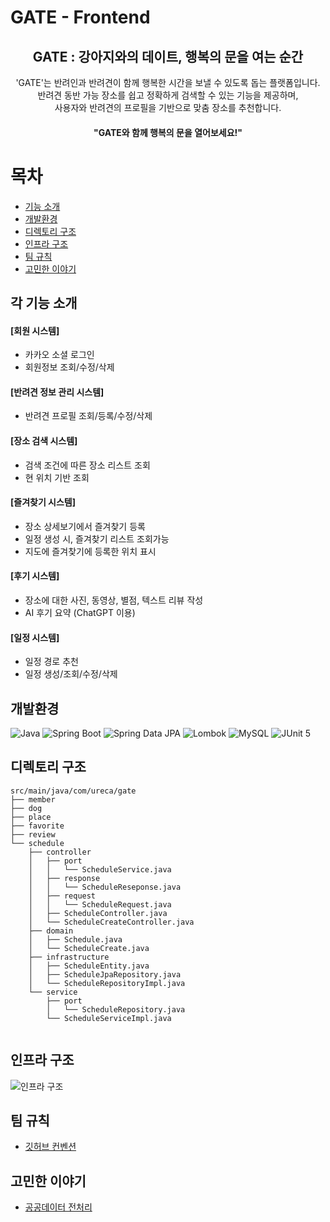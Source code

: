 # GATE - Frontend
<div align="center">
<h2>GATE : 강아지와의 데이트, 행복의 문을 여는 순간</h2>

'GATE'는 반려인과 반려견이 함께 행복한 시간을 보낼 수 있도록 돕는 플랫폼입니다.<br>
반려견 동반 가능 장소를 쉽고 정확하게 검색할 수 있는 기능을 제공하며,<br>
사용자와 반려견의 프로필을 기반으로 맞춤 장소를 추천합니다. 

#### "GATE와 함께 행복의 문을 열어보세요!"
</div>


# 목차
- [기능 소개](#각-기능-소개)
- [개발환경](#개발환경)
- [디렉토리 구조](#디렉토리-구조)
- [인프라 구조](#인프라-구조)
- [팀 규칙](#팀-규칙)
- [고민한 이야기](#고민한-이야기)

## 각 기능 소개 
#### [회원 시스템]
- 카카오 소셜 로그인
- 회원정보 조회/수정/삭제

#### [반려견 정보 관리 시스템]
- 반려견 프로필 조회/등록/수정/삭제

#### [장소 검색 시스템]
- 검색 조건에 따른 장소 리스트 조회
- 현 위치 기반 조회

#### [즐겨찾기 시스템]
- 장소 상세보기에서 즐겨찾기 등록
- 일정 생성 시, 즐겨찾기 리스트 조회가능
- 지도에 즐겨찾기에 등록한 위치 표시

#### [후기 시스템]
- 장소에 대한 사진, 동영상, 별점, 텍스트 리뷰 작성
- AI 후기 요약 (ChatGPT 이용)

#### [일정 시스템]
- 일정 경로 추천
- 일정 생성/조회/수정/삭제

## 개발환경
![Java](https://img.shields.io/badge/Java-007396?style=for-the-badge&logo=OpenJDK&logoColor=white) 
![Spring Boot](https://img.shields.io/badge/Spring%20Boot-6DB33F?style=for-the-badge&logo=Spring&logoColor=white) 
![Spring Data JPA](https://img.shields.io/badge/Spring%20Data%20JPA-6DB33F?style=for-the-badge&logo=Spring&logoColor=white) 
![Lombok](https://img.shields.io/badge/Lombok-green?style=for-the-badge&logo=Awesomelists&logoColor=white) 
![MySQL](https://img.shields.io/badge/MySQL-4479A1?style=for-the-badge&logo=MySQL&logoColor=white) 
![JUnit 5](https://img.shields.io/badge/JUnit%205-25A162?style=for-the-badge&logo=JUnit5&logoColor=white)

## 디렉토리 구조
```
src/main/java/com/ureca/gate
├── member
├── dog
├── place
├── favorite
├── review
└── schedule
    ├── controller
    │   ├── port
    │   │   └── ScheduleService.java
    │   ├── response
    │   │   └── ScheduleReseponse.java
    │   ├── request
    │   │   └── ScheduleRequest.java
    │   ├── ScheduleController.java
    │   └── ScheduleCreateController.java
    ├── domain
    │   ├── Schedule.java
    │   └── ScheduleCreate.java
    ├── infrastructure
    │   ├── ScheduleEntity.java
    │   ├── ScheduleJpaRepository.java
    │   └── ScheduleRepositoryImpl.java
    └── service
        ├── port
        │   └── ScheduleRepository.java
        └── ScheduleServiceImpl.java
 
```

## 인프라 구조
![인프라 구조](https://github.com/user-attachments/assets/0b3bb7d6-43b1-4dd3-a04e-ab93e65561f4)

## 팀 규칙
- [깃허브 컨벤션](https://grand-distance-643.notion.site/Github-13fb3dd3958f80419252c23f66430deb?pvs=4)

## 고민한 이야기
- [공공데이터 전처리](https://grand-distance-643.notion.site/142b3dd3958f8091985ec731eab65a40?pvs=4)
